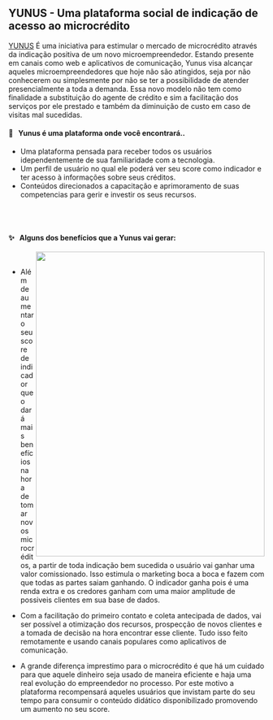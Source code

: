 ## YUNUS - Uma plataforma social de indicação de acesso ao microcrédito

[YUNUS](-LINK-) É uma iniciativa para estimular o mercado de microcrédito através da indicação positiva de um novo microempreendedor. Estando presente em canais como web e aplicativos de comunicação, Yunus visa alcançar aqueles microempreendedores que hoje não são atingidos, seja por não conhecerem ou simplesmente por não se ter a possibilidade de atender presencialmente a toda a demanda.
Essa novo modelo não tem como finalidade a substituição do agente de crédito e sim a facilitação dos serviços por ele prestado e também da diminuição de custo em caso de visitas mal sucedidas.


#### 🌟 &nbsp; Yunus é uma plataforma onde você encontrará..

- Uma plataforma pensada para receber todos os usuários idependentemente de sua familiaridade com a tecnologia.
- Um perfil de usuário no qual ele poderá ver seu score como indicador e ter acesso à informações sobre seus créditos.
- Conteúdos direcionados a capacitação e aprimoramento de suas competencias para gerir e investir os seus recursos. 


<br>
<br>




#### ✨ &nbsp; Alguns dos benefícios que a Yunus vai gerar:
<img align="right" src="https://user-images.githubusercontent.com/79846426/194758309-25dd3529-3c5d-41fb-898f-f532682a15f8.jpg" height=600px width=450px>
<br>


- Além de aumentar o seu score de indicador que o dará mais benefícios na hora de tomar novos microcréditos, a partir de toda indicação bem sucedida o usuário vai ganhar uma valor comissionado. Isso estimula o marketing boca a boca e fazem com que todas as partes saiam ganhando. O indicador ganha pois é uma renda extra e os credores ganham com uma maior amplitude de possiveis clientes em sua base de dados.

- Com a facilitação do primeiro contato e coleta antecipada de dados, vai ser possível a otimização dos recursos, prospecção de novos clientes e a tomada de decisão na hora encontrar esse cliente. Tudo isso feito remotamente e usando canais populares como aplicativos de comunicação.

- A grande diferença imprestimo para o microcrédito é que há um cuidado para que aquele dinheiro seja usado de maneira eficiente e haja uma real evolução do empreendedor no processo. Por este motivo a plataforma recompensará aqueles usuários que invistam parte do seu tempo para consumir o conteúdo didático disponibilizado promovendo um aumento no seu score.



<br>

